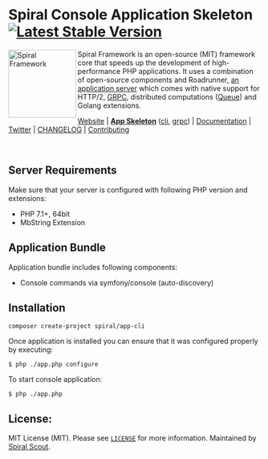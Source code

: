 # Spiral Console Application Skeleton [![Latest Stable Version](https://poser.pugx.org/spiral/app-cli/version)](https://packagist.org/packages/spiral/app-cli)

<img src="https://raw.githubusercontent.com/spiral/guide/master/resources/logo.png" height="135px" alt="Spiral Framework" align="left"/>

Spiral Framework is an open-source (MIT) framework core that speeds up the development of high-performance PHP applications. It uses a combination of open-source components and Roadrunner, [an application server](https://github.com/spiral/roadrunner) which comes with native support for HTTP/2, [GRPC](https://grpc.io/), distributed computations ([Queue](https://github.com/spiral/jobs)) and Golang extensions.

[Website](https://spiral-framework.com) | <b>[App Skeleton](https://github.com/spiral/app)</b> ([cli](https://github.com/spiral/app-cli), [grpc](https://github.com/spiral/app-grpc)) | [Documentation](https://github.com/spiral/guide) | [Twitter](https://twitter.com/spiralphp) | [CHANGELOG](/CHANGELOG.md) | [Contributing](https://github.com/spiral/guide/blob/master/contributing.md)

<br/>

Server Requirements
--------
Make sure that your server is configured with following PHP version and extensions:
* PHP 7.1+, 64bit
* MbString Extension

Application Bundle
--------
Application bundle includes following components:
* Console commands via symfony/console (auto-discovery)

Installation
--------
```
composer create-project spiral/app-cli
```

Once application is installed you can ensure that it was configured properly by executing:

```
$ php ./app.php configure
```

To start console application:

```
$ php ./app.php
```

License:
--------
MIT License (MIT). Please see [`LICENSE`](./LICENSE) for more information. Maintained by [Spiral Scout](https://spiralscout.com).
